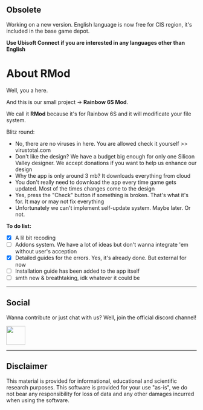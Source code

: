 ## Obsolete
Working on a new version.
English language is now free for CIS region, it's included in the base game depot.

**Use Ubisoft Connect if you are interested in any languages other than English**


# About RMod
Well, you a here.

And this is our small project -> **Rainbow 6S Mod**.

We call it **RMod** because it's for Rainbow 6S and it will modificate your file system.

Blitz round:
* No, there are no viruses in here. You are allowed check it yourself >> virustotal.com
* Don't like the design? We have a budget big enough for only one Silicon Valley designer. We accept donations if you want to help us enhance our design
* Why the app is only around 3 mb? It downloads everything from cloud
* You don't really need to download the app every time game gets updated. Most of the times changes come to the design
* Yes, press the "Check" button if something is broken. That's what it's for. It may or may not fix everything
* Unfortunately we can't implement self-update system. Maybe later. Or not. 

**To do list:**
* [x]  A lil bit recoding
* [ ]  Addons system. We have a lot of ideas but don't wanna integrate 'em without user's acception
* [x]  Detailed guides for the errors. Yes, it's already done. But external for now
* [ ]  Installation guide has been added to the app itself
* [ ]  smth new & breathtaking, idk whatever it could be

***
## Social
Wanna contribute or just chat with us?
Well, join the official discord channel!

<a href="https://discord.gg/ufcUndH"><img src="https://raw.githubusercontent.com/lemasato/POE-Trades-Companion/master/resources/imgs/Discord_big.png" height=50></a>
***

## Disclaimer
This material is provided for informational, educational and scientific research purposes.
This software is provided for your use "as-is", we do not bear any responsibility for loss of data and any other damages incurred when using the software.
